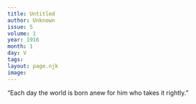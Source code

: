 ```yaml
---
title: Untitled
author: Unknown
issue: 5
volume: 1
year: 1916
month: 1
day: V
tags:
layout: page.njk
image:
---
```

“Each day the world is born anew for him who takes it rightly.”

